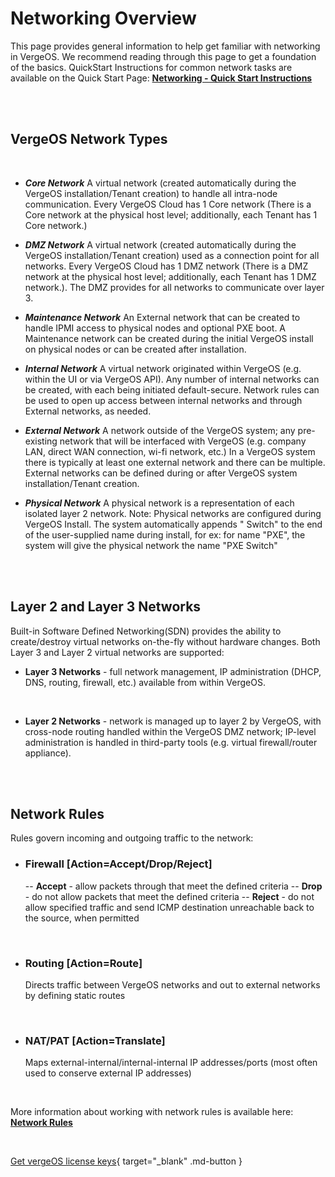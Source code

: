 

# Networking Overview

This page provides general information to help get familiar with networking in VergeOS. We recommend reading through this page to get a foundation of the basics. QuickStart Instructions for common network tasks are available on the Quick Start Page: [**Networking - Quick Start Instructions**](/product-guide/networks/network-quickstart)

<br>
<br>
  

## VergeOS Network Types
<br>

- ***Core Network***
A virtual network (created automatically during the VergeOS installation/Tenant creation) to handle all intra-node communication. Every VergeOS Cloud has 1 Core network (There is a Core network at the physical host level; additionally, each Tenant has 1 Core network.)

- ***DMZ Network***
A virtual network (created automatically during the VergeOS installation/Tenant creation) used as a connection point for all networks. Every VergeOS Cloud has 1 DMZ network (There is a DMZ network at the physical host level; additionally, each Tenant has 1 DMZ network.). The DMZ provides for all networks to communicate over layer 3.

- ***Maintenance Network***
An External network that can be created to handle IPMI access to physical nodes and optional PXE boot. A Maintenance network can be created during the initial VergeOS install on physical nodes or can be created after installation.

- ***Internal Network***
A virtual network originated within VergeOS (e.g. within the UI or via VergeOS API). Any number of internal networks can be created, with each being initiated default-secure. Network rules can be used to open up access between internal networks and through External networks, as needed.

- ***External Network***
A network outside of the VergeOS system; any pre-existing network that will be interfaced with VergeOS (e.g. company LAN, direct WAN connection, wi-fi network, etc.) In a VergeOS system there is typically at least one external network and there can be multiple. External networks can be defined during or after VergeOS system installation/Tenant creation.

- ***Physical Network***
A physical network is a representation of each isolated layer 2 network. Note: Physical networks are configured during VergeOS Install. The system automatically appends " Switch" to the end of the user-supplied name during install, for ex: for name "PXE", the system will give the physical network the name "PXE Switch"

<br>
<br>

## Layer 2 and Layer 3 Networks
Built-in Software Defined Networking(SDN) provides the ability to create/destroy virtual networks on-the-fly without hardware changes. Both Layer 3 and Layer 2 virtual networks are supported:

- **Layer 3 Networks** - full network management, IP administration (DHCP, DNS, routing, firewall, etc.) available from within VergeOS.

<br>

- **Layer 2 Networks** - network is managed up to layer 2 by VergeOS, with cross-node routing handled within the VergeOS DMZ network; IP-level administration is handled in third-party tools (e.g. virtual firewall/router appliance).

<br>
<br>

## Network Rules

Rules govern incoming and outgoing traffic to the network:

- ### Firewall [Action=Accept/Drop/Reject]
	--   **Accept** - allow packets through that meet the defined criteria
--   **Drop** - do not allow packets that meet the defined criteria
--   **Reject** - do not allow specified traffic and send ICMP destination unreachable back to the source, when permitted

<br>

- ### Routing [Action=Route]
  Directs traffic between VergeOS networks and out to external networks by defining static routes

<br>

- ### NAT/PAT [Action=Translate] 
	Maps external-internal/internal-internal IP addresses/ports (most often used to conserve external IP addresses)
 
 <br>
 
 More information about working with network rules is available here: [**Network Rules**](/product-guide/networks/network-rules) 

<br>

[Get vergeOS license keys](https://www.verge.io/test-drive){ target="_blank" .md-button }
